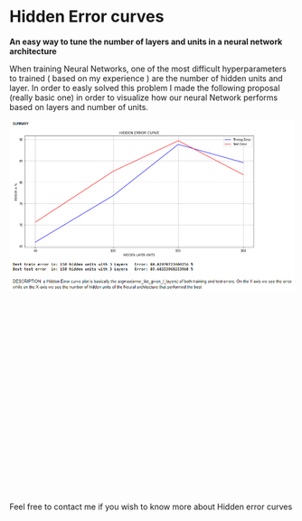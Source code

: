 # Hidden Error curves
**An easy way to tune the number of layers and units in a neural network architecture**

When training Neural Networks, one of the most difficult hyperparameters to trained ( based on my experience ) 
are the number of hidden units and layer. In order to easly solved this problem I made the following proposal (really basic one)
in order to visualize how our neural Network performs based on layers and number of units.


<a href="url"><img src="https://github.com/Ale9806/Hidden_Error_curves/blob/master/hidden_error.PNG" align="left" width="800"  > </a>
<br />&nbsp;<br />
<br />&nbsp;<br />
<br />&nbsp;<br />
<br />&nbsp;<br />
<br />&nbsp;<br />
<br />&nbsp;<br />
<br />&nbsp;<br />
<br />&nbsp;<br />
<br />&nbsp;<br />
<br />&nbsp;<br />
<br />&nbsp;<br />

Feel free to contact me if you wish to know more about Hidden error curves
